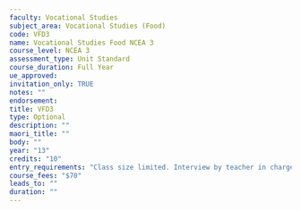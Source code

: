```yaml
---
faculty: Vocational Studies
subject_area: Vocational Studies (Food)
code: VFD3
name: Vocational Studies Food NCEA 3
course_level: NCEA 3
assessment_type: Unit Standard
course_duration: Full Year
ue_approved: 
invitation_only: TRUE
notes: ""
endorsement: 
title: VFD3
type: Optional
description: ""
maori_title: ""
body: ""
year: "13"
credits: "10"
entry_requirements: "Class size limited. Interview by teacher in charge required."
course_fees: "$70"
leads_to: ""
duration: ""
---
```

